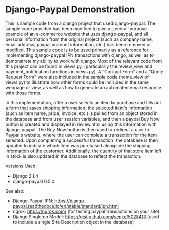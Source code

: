 # Django-Paypal Demonstration
This is sample code from a django project that used django-paypal. The sample code provided has been modified to give a general-purpose example of an e-commerce website that uses django-paypal, and all personal information from the original project (such as company name, email address, paypal account information, etc.) has been removed or modified. This sample code is to be used primarily as a reference for implementing django-paypal IPN transactions with django, as well as to demonstrate my ability to work with django. Most of the relevant code from this project can be found in views.py, (particularly the review_view and payment_notification functions in views.py). A "Contact Form" and a "Quote Request Form" were also included in the sample code (home_view of views.py) to illustrate how other forms could be included in the same webpage or view, as well as how to generate an automated email response with those forms.

In this implementation, after a user selects an item to purchase and fills out a form that saves shipping information, the selected item's information (such as item name, price, invoice, etc.) is pulled from an object stored in the database and from user session variables, and then a paypal Buy Now button is created and displayed in review.html using this information with django-paypal. The Buy Now button is then used to redirect a user to Paypal's website, where the user can complete a transaction for the item selected. Upon completing a successful transaction, the database is then updated to indicate which item was purchased alongside the shipping information of the customer. Additionally, the quantity of that store item left in stock is also updated in the database to reflect the transaction.

Versions Used:
- Django 2.1.4
- django-paypal 0.5.0 

See also:
- Django-Paypal IPN: https://django-paypal.readthedocs.io/en/stable/standard/ipn.html
- ngrok: https://ngrok.com/ (for testing paypal transactions on your site)
- Django Singleton Model: https://gist.github.com/senko/5028413 (used to include a single Site Description object in the database)
